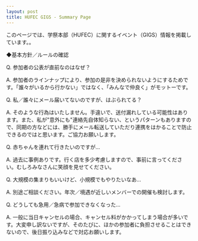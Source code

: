 ```yaml
---
layout: post
title: HUFEC GIGS - Summary Page
---
```


このページでは、学祭本部（HUFEC）に関するイベント（GIGS）情報を掲載しています。。


◆基本方針／ルールの確認

Q. 参加者の公表が直前なのはなぜ？

A. 参加者のラインナップにより、参加の是非を決められないようにするためです。「誰々がいるから行かない」ではなく、「みんなで仲良く」がモットーです。

Q. 私／誰々にメール届いてないのですが、はぶられてる？

A. そのような行為はいたしません。手違いで、送付漏れしている可能性はあります。また、私が"意外にも"連絡先自体知らない、というパターンもありますので、同期の方などには、勝手にメール転送していただり連携をはかることで防止できるのではと思います。ご協力お願いします。

Q. 赤ちゃんを連れて行きたいのですが…

A. 過去に事例ありです。行く店を多少考慮しますので、事前に言ってください。むしろみなさんに笑顔を見せてください。

Q. 大規模の集まりもいいけど、小規模でもやりたいなあ…

A. 別途ご相談ください。年次／境遇が近しいメンバーでの開催も検討します。

Q. どうしても急用／急病で参加できなくなった…

A. 一般に当日キャンセルの場合、キャンセル料がかかってしまう場合が多いです。大変申し訳ないですが、そのたびに、ほかの参加者に負担させることはできないので、後日振り込みなどで対応お願いします。

　
